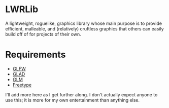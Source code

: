 # LWRLib
 A lightweight, roguelike, graphics library whose main purpose is to provide efficient, malleable, and (relatively) cruftless graphics that others can easily build off of for projects of their own.

# Requirements
- [GLFW](https://www.glfw.org/)
- [GLAD](https://glad.dav1d.de/#language=c&specification=gl&api=gl%3D4.6&api=gles1%3Dnone&api=gles2%3Dnone&api=glsc2%3Dnone&profile=compatibility&extensions=GL_ARB_debug_output&extensions=GL_ARB_draw_elements_base_vertex&extensions=GL_ARB_draw_indirect&extensions=GL_ARB_draw_instanced&extensions=GL_ARB_multi_draw_indirect&extensions=GL_ARB_vertex_array_object&extensions=GL_ARB_vertex_attrib_binding&extensions=GL_ARB_vertex_buffer_object&loader=on)
- [GLM](https://github.com/g-truc/glm)
- [Freetype](http://freetype.org/)

I'll add more here as I get further along. I don't actually expect anyone to use this; it is more for my own entertainment than anything else.